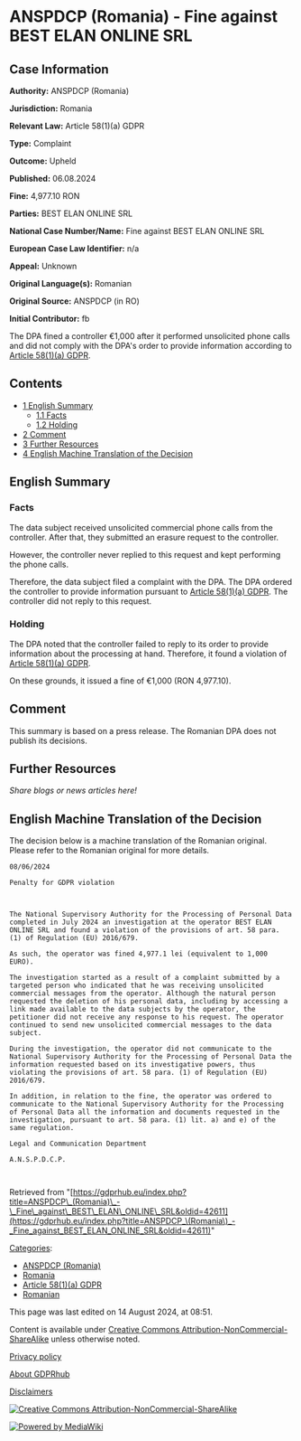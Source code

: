 # ANSPDCP (Romania) - Fine against BEST ELAN ONLINE SRL

## Case Information

**Authority:** ANSPDCP (Romania)

**Jurisdiction:** Romania

**Relevant Law:** Article 58(1)(a) GDPR

**Type:** Complaint

**Outcome:** Upheld

**Published:** 06.08.2024

**Fine:** 4,977.10 RON

**Parties:** BEST ELAN ONLINE SRL

**National Case Number/Name:** Fine against BEST ELAN ONLINE SRL

**European Case Law Identifier:** n/a

**Appeal:** Unknown

**Original Language(s):** Romanian

**Original Source:** ANSPDCP (in RO)

**Initial Contributor:** fb

The DPA fined a controller €1,000 after it performed unsolicited phone calls and did not comply with the DPA's order to provide information according to [Article 58(1)(a) GDPR](/index.php?title=Article_58_GDPR#1a "Article 58 GDPR").

## Contents

*   [1 English Summary](#English_Summary)
    *   [1.1 Facts](#Facts)
    *   [1.2 Holding](#Holding)
*   [2 Comment](#Comment)
*   [3 Further Resources](#Further_Resources)
*   [4 English Machine Translation of the Decision](#English_Machine_Translation_of_the_Decision)

## English Summary

### Facts

The data subject received unsolicited commercial phone calls from the controller. After that, they submitted an erasure request to the controller.

However, the controller never replied to this request and kept performing the phone calls.

Therefore, the data subject filed a complaint with the DPA. The DPA ordered the controller to provide information pursuant to [Article 58(1)(a) GDPR](/index.php?title=Article_58_GDPR#1a "Article 58 GDPR"). The controller did not reply to this request.

### Holding

The DPA noted that the controller failed to reply to its order to provide information about the processing at hand. Therefore, it found a violation of [Article 58(1)(a) GDPR](/index.php?title=Article_58_GDPR#1a "Article 58 GDPR").

On these grounds, it issued a fine of €1,000 (RON 4,977.10).

## Comment

This summary is based on a press release. The Romanian DPA does not publish its decisions.

## Further Resources

_Share blogs or news articles here!_

## English Machine Translation of the Decision

The decision below is a machine translation of the Romanian original. Please refer to the Romanian original for more details.

```
08/06/2024

Penalty for GDPR violation

 

The National Supervisory Authority for the Processing of Personal Data completed in July 2024 an investigation at the operator BEST ELAN ONLINE SRL and found a violation of the provisions of art. 58 para. (1) of Regulation (EU) 2016/679.

As such, the operator was fined 4,977.1 lei (equivalent to 1,000 EURO).

The investigation started as a result of a complaint submitted by a targeted person who indicated that he was receiving unsolicited commercial messages from the operator. Although the natural person requested the deletion of his personal data, including by accessing a link made available to the data subjects by the operator, the petitioner did not receive any response to his request. The operator continued to send new unsolicited commercial messages to the data subject.

During the investigation, the operator did not communicate to the National Supervisory Authority for the Processing of Personal Data the information requested based on its investigative powers, thus violating the provisions of art. 58 para. (1) of Regulation (EU) 2016/679.

In addition, in relation to the fine, the operator was ordered to communicate to the National Supervisory Authority for the Processing of Personal Data all the information and documents requested in the investigation, pursuant to art. 58 para. (1) lit. a) and e) of the same regulation.

Legal and Communication Department

A.N.S.P.D.C.P.

 

```

Retrieved from "[https://gdprhub.eu/index.php?title=ANSPDCP\_(Romania)\_-\_Fine\_against\_BEST\_ELAN\_ONLINE\_SRL&oldid=42611](https://gdprhub.eu/index.php?title=ANSPDCP_\(Romania\)_-_Fine_against_BEST_ELAN_ONLINE_SRL&oldid=42611)"

[Categories](/index.php?title=Special:Categories "Special:Categories"):

*   [ANSPDCP (Romania)](/index.php?title=Category:ANSPDCP_\(Romania\) "Category:ANSPDCP (Romania)")
*   [Romania](/index.php?title=Category:Romania "Category:Romania")
*   [Article 58(1)(a) GDPR](/index.php?title=Category:Article_58\(1\)\(a\)_GDPR "Category:Article 58(1)(a) GDPR")
*   [Romanian](/index.php?title=Category:Romanian "Category:Romanian")

This page was last edited on 14 August 2024, at 08:51.

Content is available under [Creative Commons Attribution-NonCommercial-ShareAlike](https://creativecommons.org/licenses/by-nc-sa/4.0/) unless otherwise noted.

[Privacy policy](/index.php?title=GDPRhub:Privacy_policy)

[About GDPRhub](/index.php?title=GDPRhub:About)

[Disclaimers](/index.php?title=GDPRhub:General_disclaimer)

[![Creative Commons Attribution-NonCommercial-ShareAlike](/resources/assets/licenses/cc-by-nc-sa.png)](https://creativecommons.org/licenses/by-nc-sa/4.0/)

[![Powered by MediaWiki](/resources/assets/poweredby_mediawiki_88x31.png)](https://www.mediawiki.org/)